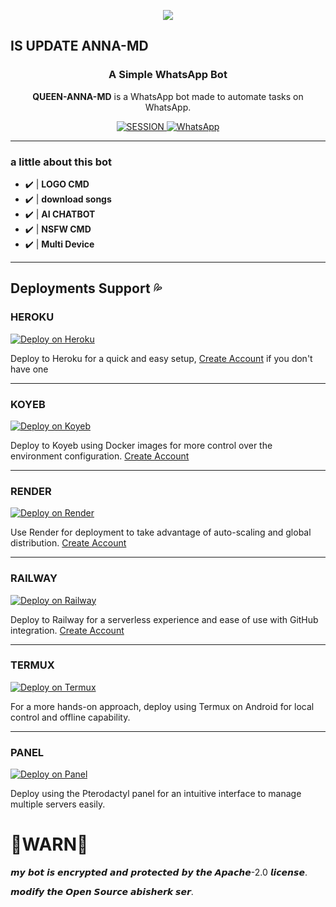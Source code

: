 <p align="center">
<img src="https://raw.githubusercontent.com/toge012345/QUEEN-ANNA/main/ANNA.jpg?token=GHSAT0AAAAAACWTLQTAKIO46WHT6Q5MQYN4ZXBDOZQ" />
</p>
<h2> IS UPDATE ANNA-MD</h2></h2>
<h3 align="center">A Simple WhatsApp Bot</h3>

<p align="center">
    <strong>QUEEN-ANNA-MD</strong> is a WhatsApp bot made to automate tasks on WhatsApp.
</p>

<p align="center">
    <a href='https://anna-web-session.onrender.com/code' target="_blank">
        <img alt='SESSION' src='https://img.shields.io/badge/Get%20Session%20ID-100000?style=for-the-badge&logo=scan&logoColor=white&labelColor=black&color=blue'/>
    </a>
     <a href="https://whatsapp.com/channel/0029VaiuD4s4IBhI0fzbv40Z">
        <img alt="WhatsApp" src="https://img.shields.io/badge/-Whatsapp%20Channel-green?style=for-the-badge&logo=whatsapp&logoColor=black"/>
    </a>
</p>

---

### a little about this bot
- ✔️ | **LOGO CMD** 
- ✔️ | **download songs** 
- ✔️ | **AI CHATBOT**
- ✔️ | **NSFW CMD**
- ✔️ | **Multi Device**   
---------

## Deployments Support 💦

### HEROKU
[![Deploy on Heroku](https://img.shields.io/badge/Deploy%20on-Heroku-430098?style=for-the-badge&logo=heroku&logoColor=white)](https://www.heroku.com/deploy?template=https://github.com/toge012345/QUEEN-MIA-MD)

Deploy to Heroku for a quick and easy setup, [Create Account](https://signup.heroku.com/login) if you don't have one

---

### KOYEB
[![Deploy on Koyeb](https://img.shields.io/badge/Deploy%20on-Koyeb-1DA1F2?style=for-the-badge&logo=koyeb&logoColor=white)](https://app.koyeb.com/services/deploy?type=docker&image=docker.io/fxastro/fxop-md&name=fxop-md-demo&env[SESSION_ID]=session-id&env[BOT_INFO]=TOGE,QUEEN-MIA-MD&env[SUDO]=24105114159&env[ANTILINK]=true&env[PORT]=8000&service_type=worker)

Deploy to Koyeb using Docker images for more control over the environment configuration. [Create Account](https://app.koyeb.com/auth/signup)

---

### RENDER
[![Deploy on Render](https://img.shields.io/badge/Deploy%20on-Render-003d2b?style=for-the-badge&logo=render&logoColor=white)](https://render.com/deploy?repo=https://github.com/toge012345/QUEEN-MIA-MD&env=SESSION_ID,BOT_INFO)

Use Render for deployment to take advantage of auto-scaling and global distribution. [Create Account](https://render.com/)

---

### RAILWAY
[![Deploy on Railway](https://img.shields.io/badge/Deploy%20on-Railway-0B0D0E?style=for-the-badge&logo=railway&logoColor=white)](https://railway.app/new/template?template=https://github.com/toge012345/QUEEN-MIA-MD&envs=SESSION_ID,BOT_INFO)


Deploy to Railway for a serverless experience and ease of use with GitHub integration. [Create Account](https://railway.app/)

---

### TERMUX
[![Deploy on Termux](https://img.shields.io/badge/Deploy%20on-Termux-2CA5E0?style=for-the-badge&logo=shell&logoColor=white)](https://github.com/FXastro/fxop-md/blob/main/lib/termux.md)

For a more hands-on approach, deploy using Termux on Android for local control and offline capability.

---

### PANEL
[![Deploy on Panel](https://img.shields.io/badge/Deploy%20on-Panel-FF7139?style=for-the-badge&logo=pterodactyl&logoColor=white)](https://cpanel.net/)

Deploy using the Pterodactyl panel for an intuitive interface to manage multiple servers easily.


# 🚨WARN🚨
𝙢𝙮 𝙗𝙤𝙩 𝙞𝙨 𝙚𝙣𝙘𝙧𝙮𝙥𝙩𝙚𝙙 𝙖𝙣𝙙 𝙥𝙧𝙤𝙩𝙚𝙘𝙩𝙚𝙙 𝙗𝙮 𝙩𝙝𝙚 𝘼𝙥𝙖𝙘𝙝𝙚-2.0 𝙡𝙞𝙘𝙚𝙣𝙨𝙚.
</a>

</p>

𝙢𝙤𝙙𝙞𝙛𝙮 𝙩𝙝𝙚 𝙊𝙥𝙚𝙣 𝙎𝙤𝙪𝙧𝙘𝙚 𝙖𝙗𝙞𝙨𝙝𝙚𝙧𝙠 𝙨𝙚𝙧.
